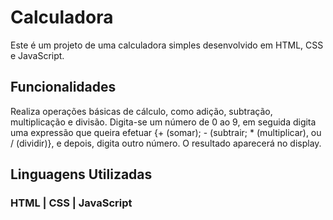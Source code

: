 # Calculadora
Este é um projeto de uma calculadora simples desenvolvido em HTML, CSS e JavaScript.

## Funcionalidades
Realiza operações básicas de cálculo, como adição, subtração, multiplicação e divisão.
Digita-se um número de 0 ao 9, em seguida digita uma expressão que queira efetuar {+ (somar); - (subtrair; * (multiplicar), ou / (dividir)}, e depois, digita outro número. O resultado aparecerá no display.

## Linguagens Utilizadas
### HTML | CSS | JavaScript
